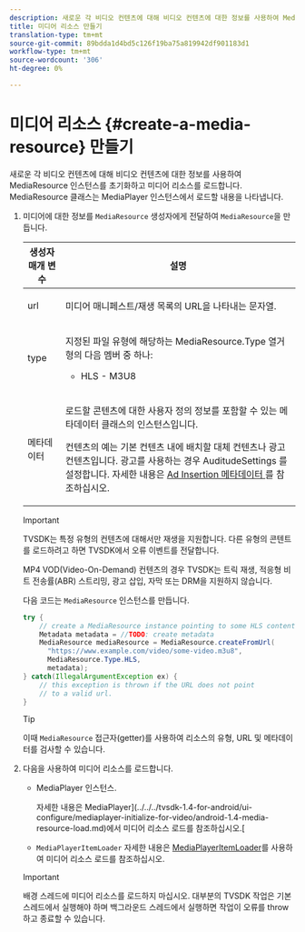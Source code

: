 ```yaml
---
description: 새로운 각 비디오 컨텐츠에 대해 비디오 컨텐츠에 대한 정보를 사용하여 MediaResource 인스턴스를 초기화하고 미디어 리소스를 로드합니다. MediaResource 클래스는 MediaPlayer 인스턴스에서 로드할 내용을 나타냅니다.
title: 미디어 리소스 만들기
translation-type: tm+mt
source-git-commit: 89bdda1d4bd5c126f19ba75a819942df901183d1
workflow-type: tm+mt
source-wordcount: '306'
ht-degree: 0%

---
```



# 미디어 리소스 {#create-a-media-resource} 만들기

새로운 각 비디오 컨텐츠에 대해 비디오 컨텐츠에 대한 정보를 사용하여 MediaResource 인스턴스를 초기화하고 미디어 리소스를 로드합니다. MediaResource 클래스는 MediaPlayer 인스턴스에서 로드할 내용을 나타냅니다.

1. 미디어에 대한 정보를 `MediaResource` 생성자에게 전달하여 `MediaResource`을 만듭니다.

   <table id="table_DD0D5D9129D54F73881399B9B4FF546A"> 
    <thead> 
    <tr> 
    <th colname="col1" class="entry"> 생성자 매개 변수 </th> 
    <th colname="col2" class="entry"> 설명 </th> 
    </tr> 
    </thead>
    <tbody> 
    <tr> 
    <td colname="col1"> <p>url </p> </td> 
    <td colname="col2"> <p>미디어 매니페스트/재생 목록의 URL을 나타내는 문자열. </p> </td> 
    </tr> 
    <tr> 
    <td colname="col1"> <p>type </p> </td> 
    <td colname="col2"> <p>지정된 파일 유형에 해당하는 <span class="codeph"> MediaResource.Type </span> 열거형의 다음 멤버 중 하나: 
    <ul id="ul_72636C41CA7E4538A3BE11A79E0282FC"> 
    <li id="li_070960200DEB40E992C58FCB8909AEA3"> <span class="codeph"> HLS  </span> - M3U8 </li> 
    </ul> </p> </td> 
    </tr> 
    <tr> 
    <td colname="col1"> <p>메타데이터 </p> </td> 
    <td colname="col2"> <p>로드할 콘텐츠에 대한 사용자 정의 정보를 포함할 수 있는 <span class="codeph"> 메타데이터 </span> 클래스의 인스턴스입니다. </p> <p>컨텐츠의 예는 기본 컨텐츠 내에 배치할 대체 컨텐츠나 광고 컨텐츠입니다. 광고를 사용하는 경우 <span class="codeph"> AuditudeSettings </span>를 설정합니다. 자세한 내용은 <a href="../../../tvsdk-1.4-for-android/ad-insertion/ad-insertion-metadata/android-1.4-ad-insertion-metadata-set-up.md" format="dita" scope="local"> Ad Insertion 메타데이터 </a>를 참조하십시오. </p> </td> 
    </tr> 
    </tbody> 
    </table>

   >[!IMPORTANT]
   >
   >TVSDK는 특정 유형의 컨텐츠에 대해서만 재생을 지원합니다. 다른 유형의 콘텐트를 로드하려고 하면 TVSDK에서 오류 이벤트를 전달합니다.
   >
   >MP4 VOD(Video-On-Demand) 컨텐츠의 경우 TVSDK는 트릭 재생, 적응형 비트 전송률(ABR) 스트리밍, 광고 삽입, 자막 또는 DRM을 지원하지 않습니다.

   다음 코드는 `MediaResource` 인스턴스를 만듭니다.

   ```java
   try { 
       // create a MediaResource instance pointing to some HLS content 
       Metadata metadata = //TODO: create metadata  
       MediaResource mediaResource = MediaResource.createFromUrl( 
         "https://www.example.com/video/some-video.m3u8",  
         MediaResource.Type.HLS,  
         metadata); 
   } catch(IllegalArgumentException ex) { 
       // this exception is thrown if the URL does not point  
       // to a valid url. 
   } 
   ```

   >[!TIP]
   >
   >이때 `MediaResource` 접근자(getter)를 사용하여 리소스의 유형, URL 및 메타데이터를 검사할 수 있습니다.

1. 다음을 사용하여 미디어 리소스를 로드합니다.

   * MediaPlayer 인스턴스.

      자세한 내용은 MediaPlayer](../../../tvsdk-1.4-for-android/ui-configure/mediaplayer-initialize-for-video/android-1.4-media-resource-load.md)에서 미디어 리소스 로드를 참조하십시오.[
   * `MediaPlayerItemLoader` 자세한 내용은 [MediaPlayerItemLoader](../../../tvsdk-1.4-for-android/ui-configure/mediaplayer-initialize-for-video/android-1.4-media-mediaplayeritemloader.md)를 사용하여 미디어 리소스 로드를 참조하십시오.
   >[!IMPORTANT]
   >
   >배경 스레드에 미디어 리소스를 로드하지 마십시오. 대부분의 TVSDK 작업은 기본 스레드에서 실행해야 하며 백그라운드 스레드에서 실행하면 작업이 오류를 throw하고 종료할 수 있습니다.
